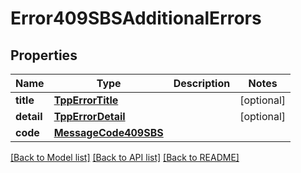 # Error409SBSAdditionalErrors

## Properties
Name | Type | Description | Notes
------------ | ------------- | ------------- | -------------
**title** | [**TppErrorTitle**](TppErrorTitle.md) |  | [optional] 
**detail** | [**TppErrorDetail**](TppErrorDetail.md) |  | [optional] 
**code** | [**MessageCode409SBS**](MessageCode409SBS.md) |  | 

[[Back to Model list]](../README.md#documentation-for-models) [[Back to API list]](../README.md#documentation-for-api-endpoints) [[Back to README]](../README.md)


